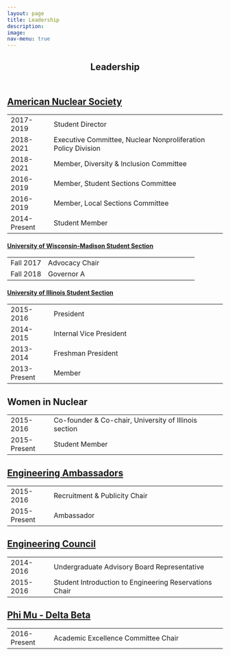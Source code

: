 ```yaml
---
layout: page
title: Leadership
description:
image:
nav-menu: true
---
```

<!-- Main -->
<div id="main" class="alt">

<!-- One -->
<section id="one">
	<div class="inner">
		<header class="major">
			<h1>Leadership</h1>
		</header>

<h2><a href="http://ans.org">American Nuclear Society</a></h2>
<div class="table-wrapper">
	<table>
  <colgroup>
    <col style="width:20%">
    <col style="width:80%">
  </colgroup>
		<tbody>
			<tr>
				<td>2017-2019</td>
				<td>Student Director</td>
			</tr>
			<tr>
				<td>2018-2021</td>
				<td>Executive Committee, Nuclear Nonproliferation Policy Division</td>
			</tr>
			<tr>
				<td>2018-2021</td>
				<td>Member, Diversity & Inclusion Committee</td>
			</tr>
			<tr>
				<td>2016-2019</td>
				<td>Member, Student Sections Committee</td>
			</tr>
			<tr>
				<td>2016-2019</td>
				<td>Member, Local Sections Committee</td>
			</tr>
      <tr>
        <td>2014-Present</td>
        <td>Student Member</td>
      </tr>
		</tbody>
	</table>
</div>

<h4><a href="https://sites.google.com/atomicbadger.org/home">University of Wisconsin-Madison Student Section</a></h4>

<div class="table-wrapper">
	<table>
	<colgroup>
		<col style="width:20%">
		<col style="width:80%">
	</colgroup>
		<tbody>
			<tr>
				<td>Fall 2017</td>
				<td>Advocacy Chair</td>
			</tr>
			<tr>
				<td>Fall 2018</td>
				<td>Governor A</td>
			</tr>
		</tbody>
	</table>
</div>

<h4><a href="https://ans.npre.illinois.edu">University of Illinois Student Section</a></h4>

<div class="table-wrapper">
	<table>
  <colgroup>
    <col style="width:20%">
    <col style="width:80%">
  </colgroup>
		<tbody>
			<tr>
				<td>2015-2016</td>
				<td>President</td>
			</tr>
			<tr>
				<td>2014-2015</td>
				<td>Internal Vice President</td>
			</tr>
      <tr>
        <td>2013-2014</td>
        <td>Freshman President</td>
      </tr>
      <tr>
        <td>2013-Present</td>
        <td>Member</td>
      </tr>
		</tbody>
	</table>
</div>


<h2>Women in Nuclear</h2>
<div class="table-wrapper">
<table>
<colgroup>
  <col style="width:20%">
  <col style="width:80%">
</colgroup>
  <tbody>
    <tr>
      <td>2015-2016</td>
      <td>Co-founder &amp; Co-chair, University of Illinois section</td>
    </tr>
    <tr>
      <td>2015-Present</td>
      <td>Student Member</td>
    </tr>
  </tbody>
</table>
</div>

<h2><a href="https://ambassadors.engr.illinois.edu">Engineering Ambassadors</a></h2>
<div class="table-wrapper">
<table>
<colgroup>
  <col style="width:20%">
  <col style="width:80%">
</colgroup>
  <tbody>
    <tr>
      <td>2015-2016</td>
      <td>Recruitment &amp; Publicity Chair</td>
    </tr>
    <tr>
      <td>2015-Present</td>
      <td>Ambassador</td>
    </tr>
  </tbody>
</table>
</div>

<h2><a href="http://ec.illinois.edu">Engineering Council</a></h2>
<div class="table-wrapper">
<table>
<colgroup>
  <col style="width:20%">
  <col style="width:80%">
</colgroup>
  <tbody>
    <tr>
      <td>2014-2016</td>
      <td>Undergraduate Advisory Board Representative</td>
    </tr>
    <tr>
      <td>2015-2016</td>
      <td>Student Introduction to Engineering Reservations Chair</td>
    </tr>
  </tbody>
</table>
</div>

<h2><a href="http://illinois.phimu.org">Phi Mu - Delta Beta</a></h2>
<div class="table-wrapper">
<table>
<colgroup>
  <col style="width:20%">
  <col style="width:80%">
</colgroup>
  <tbody>
    <tr>
      <td>2016-Present</td>
      <td>Academic Excellence Committee Chair</td>
    </tr>
  </tbody>
</table>
</div>
